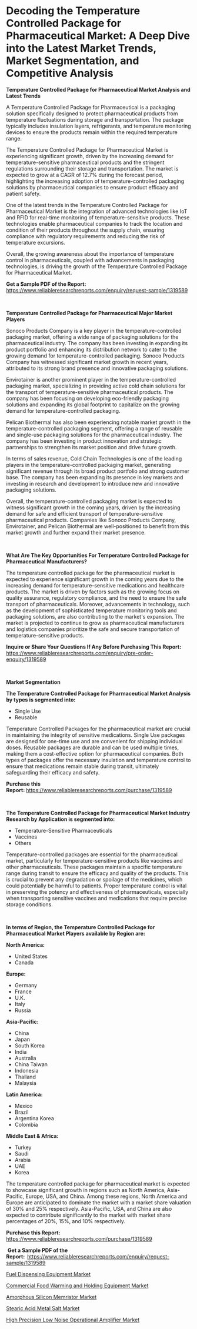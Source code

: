 <p><h1>Decoding the Temperature Controlled Package for Pharmaceutical Market: A Deep Dive into the Latest Market Trends, Market Segmentation, and Competitive Analysis</h1></p><p><strong>Temperature Controlled Package for Pharmaceutical Market Analysis and Latest Trends</strong></p>
<p><p>A Temperature Controlled Package for Pharmaceutical is a packaging solution specifically designed to protect pharmaceutical products from temperature fluctuations during storage and transportation. The package typically includes insulation layers, refrigerants, and temperature monitoring devices to ensure the products remain within the required temperature range.</p><p>The Temperature Controlled Package for Pharmaceutical Market is experiencing significant growth, driven by the increasing demand for temperature-sensitive pharmaceutical products and the stringent regulations surrounding their storage and transportation. The market is expected to grow at a CAGR of 12.7% during the forecast period, highlighting the increasing adoption of temperature-controlled packaging solutions by pharmaceutical companies to ensure product efficacy and patient safety.</p><p>One of the latest trends in the Temperature Controlled Package for Pharmaceutical Market is the integration of advanced technologies like IoT and RFID for real-time monitoring of temperature-sensitive products. These technologies enable pharmaceutical companies to track the location and condition of their products throughout the supply chain, ensuring compliance with regulatory requirements and reducing the risk of temperature excursions.</p><p>Overall, the growing awareness about the importance of temperature control in pharmaceuticals, coupled with advancements in packaging technologies, is driving the growth of the Temperature Controlled Package for Pharmaceutical Market.</p></p>
<p><strong>Get a Sample PDF of the Report:&nbsp;</strong> <a href="https://www.reliableresearchreports.com/enquiry/request-sample/1319589">https://www.reliableresearchreports.com/enquiry/request-sample/1319589</a></p>
<p>&nbsp;</p>
<p><strong>Temperature Controlled Package for Pharmaceutical Major Market Players</strong></p>
<p><p>Sonoco Products Company is a key player in the temperature-controlled packaging market, offering a wide range of packaging solutions for the pharmaceutical industry. The company has been investing in expanding its product portfolio and enhancing its distribution network to cater to the growing demand for temperature-controlled packaging. Sonoco Products Company has witnessed significant market growth in recent years, attributed to its strong brand presence and innovative packaging solutions.</p><p>Envirotainer is another prominent player in the temperature-controlled packaging market, specializing in providing active cold chain solutions for the transport of temperature-sensitive pharmaceutical products. The company has been focusing on developing eco-friendly packaging solutions and expanding its global footprint to capitalize on the growing demand for temperature-controlled packaging.</p><p>Pelican Biothermal has also been experiencing notable market growth in the temperature-controlled packaging segment, offering a range of reusable and single-use packaging solutions for the pharmaceutical industry. The company has been investing in product innovation and strategic partnerships to strengthen its market position and drive future growth.</p><p>In terms of sales revenue, Cold Chain Technologies is one of the leading players in the temperature-controlled packaging market, generating significant revenue through its broad product portfolio and strong customer base. The company has been expanding its presence in key markets and investing in research and development to introduce new and innovative packaging solutions.</p><p>Overall, the temperature-controlled packaging market is expected to witness significant growth in the coming years, driven by the increasing demand for safe and efficient transport of temperature-sensitive pharmaceutical products. Companies like Sonoco Products Company, Envirotainer, and Pelican Biothermal are well-positioned to benefit from this market growth and further expand their market presence.</p></p>
<p>&nbsp;</p>
<p><strong>What Are The Key Opportunities For Temperature Controlled Package for Pharmaceutical Manufacturers?</strong></p>
<p><p>The temperature controlled package for the pharmaceutical market is expected to experience significant growth in the coming years due to the increasing demand for temperature-sensitive medications and healthcare products. The market is driven by factors such as the growing focus on quality assurance, regulatory compliance, and the need to ensure the safe transport of pharmaceuticals. Moreover, advancements in technology, such as the development of sophisticated temperature monitoring tools and packaging solutions, are also contributing to the market's expansion. The market is projected to continue to grow as pharmaceutical manufacturers and logistics companies prioritize the safe and secure transportation of temperature-sensitive products.</p></p>
<p><strong>Inquire or Share Your Questions If Any Before Purchasing This Report:</strong> <a href="https://www.reliableresearchreports.com/enquiry/pre-order-enquiry/1319589">https://www.reliableresearchreports.com/enquiry/pre-order-enquiry/1319589</a></p>
<p>&nbsp;</p>
<p><strong>Market Segmentation</strong></p>
<p><strong>The Temperature Controlled Package for Pharmaceutical Market Analysis by types is segmented into:</strong></p>
<p><ul><li>Single Use</li><li>Reusable</li></ul></p>
<p><p>Temperature Controlled Packages for the pharmaceutical market are crucial in maintaining the integrity of sensitive medications. Single Use packages are designed for one-time use and are convenient for shipping individual doses. Reusable packages are durable and can be used multiple times, making them a cost-effective option for pharmaceutical companies. Both types of packages offer the necessary insulation and temperature control to ensure that medications remain stable during transit, ultimately safeguarding their efficacy and safety.</p></p>
<p><strong>Purchase this Report:&nbsp;</strong><a href="https://www.reliableresearchreports.com/purchase/1319589">https://www.reliableresearchreports.com/purchase/1319589</a></p>
<p>&nbsp;</p>
<p><strong>The Temperature Controlled Package for Pharmaceutical Market Industry Research by Application is segmented into:</strong></p>
<p><ul><li>Temperature-Sensitive Pharmaceuticals</li><li>Vaccines</li><li>Others</li></ul></p>
<p><p>Temperature-controlled packages are essential for the pharmaceutical market, particularly for temperature-sensitive products like vaccines and other pharmaceuticals. These packages maintain a specific temperature range during transit to ensure the efficacy and quality of the products. This is crucial to prevent any degradation or spoilage of the medicines, which could potentially be harmful to patients. Proper temperature control is vital in preserving the potency and effectiveness of pharmaceuticals, especially when transporting sensitive vaccines and medications that require precise storage conditions.</p></p>
<p>&nbsp;</p>
<p><strong>In terms of Region, the Temperature Controlled Package for Pharmaceutical Market Players available by Region are:</strong></p>
<p>
    <p> <strong> North America: </strong>
        <ul>
            <li>United States</li>
            <li>Canada</li>
        </ul>
        </p> 
    <p> <strong> Europe: </strong>
        <ul>
            <li>Germany</li>
            <li>France</li>
            <li>U.K.</li>
            <li>Italy</li>
            <li>Russia</li>
        </ul>
        </p> 
    <p> <strong> Asia-Pacific: </strong>
        <ul>
            <li>China</li>
            <li>Japan</li>
            <li>South Korea</li>
            <li>India</li>
            <li>Australia</li>
            <li>China Taiwan</li>
            <li>Indonesia</li>
            <li>Thailand</li>
            <li>Malaysia</li>
        </ul>
        </p> 
    <p> <strong> Latin America: </strong>
        <ul>
            <li>Mexico</li>
            <li>Brazil</li>
            <li>Argentina Korea</li>
            <li>Colombia</li>
        </ul>
        </p> 
    <p> <strong> Middle East & Africa: </strong>
        <ul>
            <li>Turkey</li>
            <li>Saudi</li>
            <li>Arabia</li>
            <li>UAE</li>
            <li>Korea</li>
        </ul>
    </p>
    </p>
<p><p>The temperature controlled package for pharmaceutical market is expected to showcase significant growth in regions such as North America, Asia-Pacific, Europe, USA, and China. Among these regions, North America and Europe are anticipated to dominate the market with a market share valuation of 30% and 25% respectively. Asia-Pacific, USA, and China are also expected to contribute significantly to the market with market share percentages of 20%, 15%, and 10% respectively.</p></p>
<p><strong>Purchase this Report: </strong><a href="https://www.reliableresearchreports.com/purchase/1319589">https://www.reliableresearchreports.com/purchase/1319589</a></p>
<p>&nbsp;<strong>Get a Sample PDF of the Report:&nbsp;&nbsp;</strong><a href="https://www.reliableresearchreports.com/enquiry/request-sample/1319589">https://www.reliableresearchreports.com/enquiry/request-sample/1319589</a></p>
<p><strong></strong></p>
<p><p><a href="https://circular-yam-9b9.notion.site/Fuel-Dispensing-Equipment-Market-Offer-Valuable-Insights-into-Market-Size-Market-Share-Market-Tren-570579a341df475b949c521131808463">Fuel Dispensing Equipment Market</a></p><p><a href="https://cedar-agate-3da.notion.site/Commercial-Food-Warming-and-Holding-Equipment-Market-Size-Growth-and-Forecast-from-2024-2031-cb61dd4b7e76497196856b2afa01866c">Commercial Food Warming and Holding Equipment Market</a></p><p><a href="https://view.publitas.com/reportprime-1/amorphous-silicon-memristor-market-growth-market-trends-covid-19-impact-and-forecasts-for-period-from-2024-2031/">Amorphous Silicon Memristor Market</a></p><p><a href="https://copper-carbon-84f.notion.site/Stearic-Acid-Metal-Salt-Market-Size-Global-Industry-Overview-Market-Segmentation-and-Forecast-202-992018fba8944fb4a0130e9c7bdd0783">Stearic Acid Metal Salt Market</a></p><p><a href="https://view.publitas.com/reportprime-1/high-precision-low-noise-operational-amplifier-market-dynamics-2024-2031-also-about-its-market-trends-projections-and-opportunities/">High Precision Low Noise Operational Amplifier Market</a></p></p>